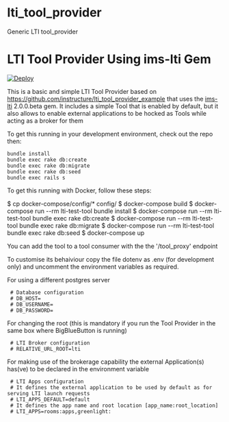 # lti_tool_provider
Generic LTI tool_provider

# LTI Tool Provider Using ims-lti Gem

[![Deploy](https://www.herokucdn.com/deploy/button.png)](https://heroku.com/deploy)

This is a basic and simple LTI Tool Provider based on https://github.com/instructure/lti_tool_provider_example that uses the
[ims-lti](https://github.com/instructure/ims-lti) 2.0.0.beta gem. It includes a simple Tool that is enabled by default, but it
also allows to enable external applications to be hocked as Tools while acting as a broker for them

To get this running in your development environment, check out the repo then:

    bundle install
    bundle exec rake db:create
    bundle exec rake db:migrate
    bundle exec rake db:seed
    bundle exec rails s

To get this running with Docker, follow these steps:

  $ cp docker-compose/config/* config/
  $ docker-compose build
  $ docker-compose run --rm lti-test-tool bundle install
  $ docker-compose run --rm lti-test-tool bundle exec rake db:create
  $ docker-compose run --rm lti-test-tool bundle exec rake db:migrate
  $ docker-compose run --rm lti-test-tool bundle exec rake db:seed
  $ docker-compose up

You can add the tool to a tool consumer with the the '/tool_proxy' endpoint

To customise its behaiviour copy the file dotenv as .env (for development only) and uncomment the environment variables as required.

For using a different postgres server
```
 # Database configuration
 # DB_HOST=
 # DB_USERNAME=
 # DB_PASSWORD=
```
For changing the root (this is mandatory if you run the Tool Provider in the same box where BigBlueButton is running)
```
 # LTI Broker configuration
 # RELATIVE_URL_ROOT=lti
```
For making use of the brokerage capability the external Application(s) has(ve) to be declared in the environment variable
```
 # LTI Apps configuration
 # It defines the external application to be used by default as for serving LTI launch requests
 # LTI_APPS_DEFAULT=default
 # It defines the app name and root location [app_name:root_location]
 # LTI_APPS=rooms:apps,greenlight:
```
